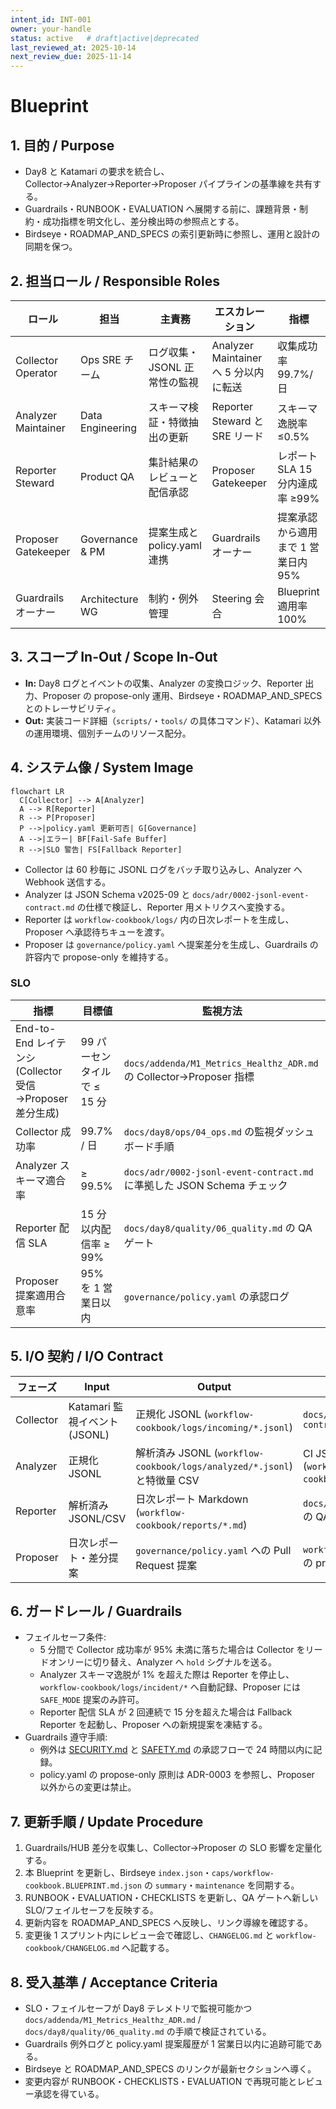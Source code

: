 ```yaml
---
intent_id: INT-001
owner: your-handle
status: active   # draft|active|deprecated
last_reviewed_at: 2025-10-14
next_review_due: 2025-11-14
---
```


# Blueprint

## 1. 目的 / Purpose

- Day8 と Katamari の要求を統合し、Collector→Analyzer→Reporter→Proposer パイプラインの基準線を共有する。
- Guardrails・RUNBOOK・EVALUATION へ展開する前に、課題背景・制約・成功指標を明文化し、差分検出時の参照点とする。
- Birdseye・ROADMAP_AND_SPECS の索引更新時に参照し、運用と設計の同期を保つ。

## 2. 担当ロール / Responsible Roles

| ロール | 担当 | 主責務 | エスカレーション | 指標 |
| --- | --- | --- | --- | --- |
| Collector Operator | Ops SRE チーム | ログ収集・JSONL 正常性の監視 | Analyzer Maintainer へ 5 分以内に転送 | 収集成功率 99.7%/日 |
| Analyzer Maintainer | Data Engineering | スキーマ検証・特徴抽出の更新 | Reporter Steward と SRE リード | スキーマ逸脱率 ≤0.5% |
| Reporter Steward | Product QA | 集計結果のレビューと配信承認 | Proposer Gatekeeper | レポート SLA 15 分内達成率 ≥99% |
| Proposer Gatekeeper | Governance & PM | 提案生成と policy.yaml 連携 | Guardrails オーナー | 提案承認から適用まで 1 営業日内 95% |
| Guardrails オーナー | Architecture WG | 制約・例外管理 | Steering 会合 | Blueprint 適用率 100% |

## 3. スコープ In-Out / Scope In-Out

- **In:** Day8 ログとイベントの収集、Analyzer の変換ロジック、Reporter 出力、Proposer の propose-only 運用、Birdseye・ROADMAP_AND_SPECS とのトレーサビリティ。
- **Out:** 実装コード詳細（`scripts/`・`tools/` の具体コマンド）、Katamari 以外の運用環境、個別チームのリソース配分。

## 4. システム像 / System Image

```mermaid
flowchart LR
  C[Collector] --> A[Analyzer]
  A --> R[Reporter]
  R --> P[Proposer]
  P -->|policy.yaml 更新可否| G[Governance]
  A -->|エラー| BF[Fail-Safe Buffer]
  R -->|SLO 警告| FS[Fallback Reporter]
```

- Collector は 60 秒毎に JSONL ログをバッチ取り込みし、Analyzer へ Webhook 送信する。
- Analyzer は JSON Schema v2025-09 と `docs/adr/0002-jsonl-event-contract.md` の仕様で検証し、Reporter 用メトリクスへ変換する。
- Reporter は `workflow-cookbook/logs/` 内の日次レポートを生成し、Proposer へ承認待ちキューを渡す。
- Proposer は `governance/policy.yaml` へ提案差分を生成し、Guardrails の許容内で propose-only を維持する。

### SLO

| 指標 | 目標値 | 監視方法 |
| --- | --- | --- |
| End-to-End レイテンシ (Collector 受信→Proposer 差分生成) | 99 パーセンタイルで ≤ 15 分 | `docs/addenda/M1_Metrics_Healthz_ADR.md` の Collector→Proposer 指標 |
| Collector 成功率 | 99.7% / 日 | `docs/day8/ops/04_ops.md` の監視ダッシュボード手順 |
| Analyzer スキーマ適合率 | ≥ 99.5% | `docs/adr/0002-jsonl-event-contract.md` に準拠した JSON Schema チェック |
| Reporter 配信 SLA | 15 分以内配信率 ≥ 99% | `docs/day8/quality/06_quality.md` の QA ゲート |
| Proposer 提案適用合意率 | 95% を 1 営業日以内 | `governance/policy.yaml` の承認ログ |

## 5. I/O 契約 / I/O Contract

| フェーズ | Input | Output | バリデーション |
| --- | --- | --- | --- |
| Collector | Katamari 監視イベント (JSONL) | 正規化 JSONL (`workflow-cookbook/logs/incoming/*.jsonl`) | `docs/adr/0002-jsonl-event-contract.md` | 
| Analyzer | 正規化 JSONL | 解析済み JSONL (`workflow-cookbook/logs/analyzed/*.jsonl`) と特徴量 CSV | CI JSON Schema Validator (`workflow-cookbook/scripts/run_ci_tests.py`) |
| Reporter | 解析済み JSONL/CSV | 日次レポート Markdown (`workflow-cookbook/reports/*.md`) | `docs/day8/quality/06_quality.md` の QA チェックリスト |
| Proposer | 日次レポート・差分提案 | `governance/policy.yaml` への Pull Request 提案 | `workflow-cookbook/TASK.codex.md` の propose-only ガイド |

## 6. ガードレール / Guardrails

- フェイルセーフ条件:
  - 5 分間で Collector 成功率が 95% 未満に落ちた場合は Collector をリードオンリーに切り替え、Analyzer へ `hold` シグナルを送る。
  - Analyzer スキーマ逸脱が 1% を超えた際は Reporter を停止し、`workflow-cookbook/logs/incident/*` へ自動記録、Proposer には `SAFE_MODE` 提案のみ許可。
  - Reporter 配信 SLA が 2 回連続で 15 分を超えた場合は Fallback Reporter を起動し、Proposer への新規提案を凍結する。
- Guardrails 遵守手順:
  - 例外は [SECURITY.md](SECURITY.md) と [SAFETY.md](SAFETY.md) の承認フローで 24 時間以内に記録。
  - policy.yaml の propose-only 原則は ADR-0003 を参照し、Proposer 以外からの変更は禁止。

## 7. 更新手順 / Update Procedure

1. Guardrails/HUB 差分を収集し、Collector→Proposer の SLO 影響を定量化する。
2. 本 Blueprint を更新し、Birdseye `index.json`・`caps/workflow-cookbook.BLUEPRINT.md.json` の `summary`・`maintenance` を同期する。
3. RUNBOOK・EVALUATION・CHECKLISTS を更新し、QA ゲートへ新しい SLO/フェイルセーフを反映する。
4. 更新内容を ROADMAP_AND_SPECS へ反映し、リンク導線を確認する。
5. 変更後 1 スプリント内にレビュー会で確認し、`CHANGELOG.md` と `workflow-cookbook/CHANGELOG.md` へ記載する。

## 8. 受入基準 / Acceptance Criteria

- SLO・フェイルセーフが Day8 テレメトリで監視可能かつ `docs/addenda/M1_Metrics_Healthz_ADR.md` / `docs/day8/quality/06_quality.md` の手順で検証されている。
- Guardrails 例外ログと policy.yaml 提案履歴が 1 営業日以内に追跡可能である。
- Birdseye と ROADMAP_AND_SPECS のリンクが最新セクションへ導く。
- 変更内容が RUNBOOK・CHECKLISTS・EVALUATION で再現可能とレビュー承認を得ている。
